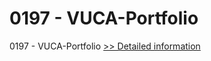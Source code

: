 # 0197 - VUCA-Portfolio
0197 - VUCA-Portfolio
[>> Detailed information](https://secure.shareit.com/shareit/product.html?productid=301010956&affiliateid=200057808)